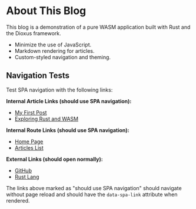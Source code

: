 # About This Blog

This blog is a demonstration of a pure WASM application built with Rust and the Dioxus framework.

- Minimize the use of JavaScript.
- Markdown rendering for articles.
- Custom-styled navigation and theming.

## Navigation Tests

Test SPA navigation with the following links:

**Internal Article Links (should use SPA navigation):**
- [My First Post](/articles/first-post)
- [Exploring Rust and WASM](/articles/rust-and-wasm)

**Internal Route Links (should use SPA navigation):**
- [Home Page](/)
- [Articles List](/articles)

**External Links (should open normally):**
- [GitHub](https://github.com)
- [Rust Lang](https://www.rust-lang.org)

The links above marked as "should use SPA navigation" should navigate without page reload and should have the `data-spa-link` attribute when rendered.